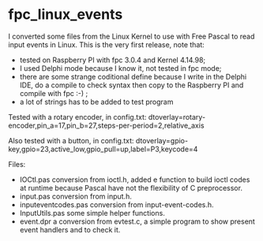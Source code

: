 # fpc_linux_events
I converted some files from the Linux Kernel to use with Free Pascal to read input events in Linux.
This is the very first release, note that:
- tested on Raspberry PI with fpc 3.0.4 and Kernel 4.14.98;
- I used Delphi mode because I know it, not tested in fpc mode;
- there are some strange coditional define because I write in the Delphi IDE, do a compile to check syntax then copy to the Raspberry PI and compile with fpc :-) ;
- a lot of strings has to be added to test program

Tested with a rotary encoder, in config.txt:
dtoverlay=rotary-encoder,pin_a=17,pin_b=27,steps-per-period=2,relative_axis

Also tested with a button, in config.txt:
dtoverlay=gpio-key,gpio=23,active_low,gpio_pull=up,label=P3,keycode=4

Files:
- IOCtl.pas conversion from ioctl.h, added e function to build ioctl codes at runtime because Pascal have not the flexibility of C preprocessor.
- input.pas conversion from input.h.
- inputeventcodes.pas conversion from input-event-codes.h.
- InputUtils.pas some simple helper functions.
- event.dpr a conversion from evtest.c, a simple program to show present event handlers and to check it.
